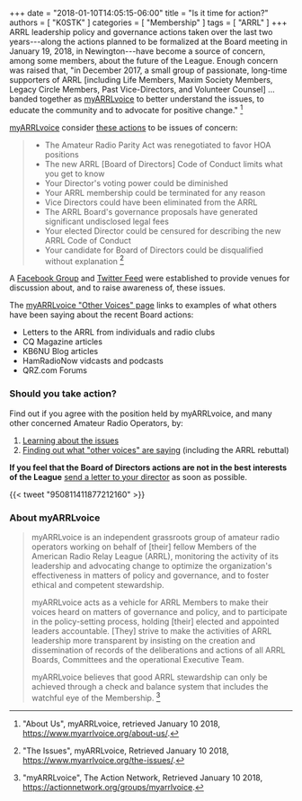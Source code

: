 +++
date = "2018-01-10T14:05:15-06:00"
title = "Is it time for action?"
authors = [ "K0STK" ]
categories = [ "Membership" ]
tags = [ "ARRL" ]
+++
ARRL leadership policy and governance actions taken over the last two
years---along the actions planned to be formalized at the Board meeting
in January 19, 2018, in Newington---have become a source of concern,
among some members, about the future of the League. Enough concern was
raised that, "in December 2017, a small group of passionate, long-time
supporters of ARRL [including Life Members, Maxim Society Members,
Legacy Circle Members, Past Vice-Directors, and Volunteer Counsel] ...
banded together as [myARRLvoice](https://www.myarrlvoice.com/) to better
understand the issues, to educate the community and to advocate for
positive change." [^1]

[^1]: "About Us", myARRLvoice, retrieved January 10 2018, https://www.myarrlvoice.org/about-us/.

[myARRLvoice](https://www.myarrlvoice.com/) consider 
[these actions](https://www.myarrlvoice.org/the-issues/) to be issues of
concern:
<!--more-->

>* The Amateur Radio Parity Act was renegotiated to favor HOA positions
>* The new ARRL [Board of Directors] Code of Conduct limits what you get to know
>* Your Director's voting power could be diminished
>* Your ARRL membership could be terminated for any reason
>* Vice Directors could have been eliminated from the ARRL
>* The ARRL Board's governance proposals have generated significant undisclosed legal fees
>* Your elected Director could be censured for describing the new ARRL Code of Conduct
>* Your candidate for Board of Directors could be disqualified without explanation [^2]

[^2]: "The Issues", myARRLvoice, Retrieved January 10 2018, https://www.myarrlvoice.org/the-issues/.

A [Facebook Group](https://www.facebook.com/groups/myarrlvoice/)
and [Twitter Feed](https://twitter.com/myarrlvoice) were
established to provide venues for discussion about, and to raise
awareness of, these issues.

The
[myARRLvoice "Other Voices" page](https://www.myarrlvoice.org/other-voices/)
links to examples of what others have been saying about the recent Board
actions:

* Letters to the ARRL from individuals and radio clubs
* CQ Magazine articles
* KB6NU Blog articles
* HamRadioNow vidcasts and podcasts
* QRZ.com Forums

### Should you take action?

Find out if you agree with the position held by myARRLvoice, and many other concerned Amateur Radio Operators, by:

1. [Learning about the issues](https://www.myarrlvoice.org/the-issues/)
1. [Finding out what "other voices" are saying](https://www.myarrlvoice.org/other-voices/) (including the ARRL rebuttal)

**If you feel that the Board of Directors actions are not in the best interests of the League** [send a letter to your director](https://actionnetwork.org/letters/myarrlvoice-member-letter-to-directors) as soon as possible.

{{< tweet "950811411877212160" >}}

### About myARRLvoice

>myARRLvoice is an independent grassroots group of amateur radio
>operators working on behalf of [their] fellow Members of the American
>Radio Relay League (ARRL), monitoring the activity of its leadership
>and advocating change to optimize the organization's effectiveness in
>matters of policy and governance, and to foster ethical and competent
>stewardship.
>
>myARRLvoice acts as a vehicle for ARRL Members to make their voices
>heard on matters of governance and policy, and to participate in the
>policy-setting process, holding [their] elected and appointed leaders
>accountable. [They] strive to make the activities of ARRL leadership more
>transparent by insisting on the creation and dissemination of records
>of the deliberations and actions of all ARRL Boards, Committees and the
>operational Executive Team.
>
>myARRLvoice believes that good ARRL stewardship can only be achieved
>through a check and balance system that includes the watchful eye of
>the Membership. [^3]

[^3]: "myARRLvoice", The Action Network, Retrieved January 10 2018, https://actionnetwork.org/groups/myarrlvoice.
